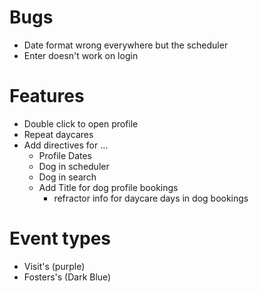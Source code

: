# Bugs  
- Date format wrong everywhere but the scheduler  
- Enter doesn't work on login  
# Features  
- Double click to open profile  
- Repeat daycares  
- Add directives for ...  
  - Profile Dates  
  - Dog in scheduler  
  - Dog in search  
  - Add Title for dog profile bookings  
    - refractor info for daycare days in dog bookings  

# Event types  
- Visit's (purple)  
- Fosters's (Dark Blue)  
